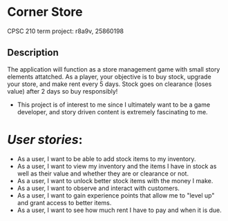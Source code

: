# Corner Store
CPSC 210 term project: r8a9v, 25860198

## Description
The application will function as a store management game with small story elements 
attatched. As a player, your objective is to
buy stock, upgrade your store, and
make rent every 5 days. Stock goes on clearance (loses value) after 2 days
so buy responsibly!
- This project is of interest to me since I ultimately want to be a 
game developer, and story driven content is extremely fascinating to me.

# *User stories*:
- As a user, I want to be able to add stock items to my inventory.
- As a user, I want to view my inventory and the items I have in stock as well as their value 
and whether they are or clearance or not.
- As a user, I want to unlock better stock items with the money I make.
- As a user, I want to observe and interact with customers. 
- As a user, I want to gain experience points that allow me to "level up"
and grant access to better items.
- As a user, I want to see how much rent I have to pay
and when it is due.

  